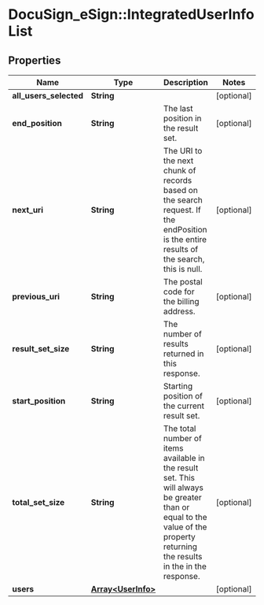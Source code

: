 # DocuSign_eSign::IntegratedUserInfoList

## Properties
Name | Type | Description | Notes
------------ | ------------- | ------------- | -------------
**all_users_selected** | **String** |  | [optional] 
**end_position** | **String** | The last position in the result set.  | [optional] 
**next_uri** | **String** | The URI to the next chunk of records based on the search request. If the endPosition is the entire results of the search, this is null.  | [optional] 
**previous_uri** | **String** | The postal code for the billing address. | [optional] 
**result_set_size** | **String** | The number of results returned in this response.  | [optional] 
**start_position** | **String** | Starting position of the current result set. | [optional] 
**total_set_size** | **String** | The total number of items available in the result set. This will always be greater than or equal to the value of the property returning the results in the in the response. | [optional] 
**users** | [**Array&lt;UserInfo&gt;**](UserInfo.md) |  | [optional] 


